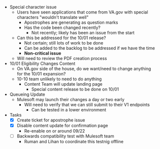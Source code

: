 - Special character issue
  - Users have seen applications that come from VA.gov with special characters "wouldn't translate well"
    - Apostrophes are generating as question marks
    - Has the code been changed recently?
      - Not recently; likely has been an issue from the start
  - Can this be addressed for the 10/01 release?
    - Not certain; still lots of work to be done
    - Can be added to the backlog to be addressed if we have the time
    - **Non-critical issue**
  - Will need to review the PDF creation process
- 10/01 Eligibility Changes Content
  - On VA.gov side of the house, do we want/need to change anything for the 10/01 expansion?
  - 10-10 team unlikely to need to do anything
    - Content Team will update landing page
      - Special content release to be done on 10/01
- Queueing Update
  - Mulesoft may launch their changes a day or two early
    - Will need to verify that we can still submit to their V1 endpoints
      - Can be tested in a lower environment
- Tasks
  - [x] Create ticket for apostrophe issue
  - [x] Disable content update for confirmation page
    - Re-enable on or around 09/22
  - [ ] Backwards compatibility test with Mulesoft team
    - Ruman and Lihan to coordinate this testnig offline
